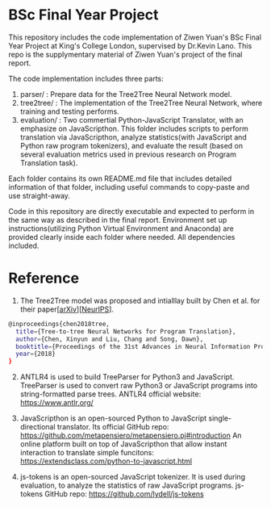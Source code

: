 # BSc Final Year Project

This repository includes the code implementation of Ziwen Yuan's BSc Final Year Project at King's College London, supervised by Dr.Kevin Lano. This repo is the supplymentary material of Ziwen Yuan's project of the final report.

The code implementation includes three parts:

1. parser/ : Prepare data for the Tree2Tree Neural Network model.
2. tree2tree/ : The implementation of the Tree2Tree Neural Network, where training and testing performs.
3. evaluation/ : Two commertial Python-JavaScript Translator, with an emphasize on JavaScripthon. This folder includes scripts to perform translation via JavaScripthon, analyze statistics(with JavaScript and Python raw program tokenizers), and evaluate the result (based on several evaluation metrics used in previous research on Program Translation task).

Each folder contains its own README.md file that includes detailed information of that folder, including useful commands to copy-paste and use straight-away.

Code in this repository are directly executable and expected to perform in the same way as described in the final report. Environment set up instructions(utilizing Python Virtual Environment and Anaconda) are provided clearly inside each folder where needed. All dependencies included.

# Reference

1. The Tree2Tree model was proposed and intialllay built by Chen et al. for their paper[[arXiv](https://arxiv.org/abs/1802.03691)][[NeurIPS](https://papers.nips.cc/paper/7521-tree-to-tree-neural-networks-for-program-translation)].

```bash
@inproceedings{chen2018tree,
  title={Tree-to-tree Neural Networks for Program Translation},
  author={Chen, Xinyun and Liu, Chang and Song, Dawn},
  booktitle={Proceedings of the 31st Advances in Neural Information Processing Systems},
  year={2018}
}
```

2. ANTLR4 is used to build TreeParser for Python3 and JavaScript. TreeParser is used to convert raw Python3 or JavaScript programs into string-formatted parse trees.
   ANTLR4 official website: https://www.antlr.org/

3. JavaScripthon is an open-sourced Python to JavaScript single-directional translator.
   Its official GitHub repo: https://github.com/metapensiero/metapensiero.pj#introduction
   An online platform built on top of JavaScripthon that allow instant interaction to translate simple funcitons: https://extendsclass.com/python-to-javascript.html

4. js-tokens is an open-sourced JavaScript tokenizer. It is used during evaluation, to analyze the statistics of raw JavaScript programs.
   js-tokens GitHub repo: https://github.com/lydell/js-tokens
